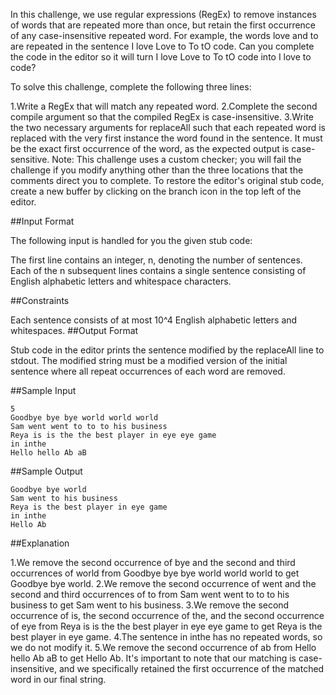 In this challenge, we use regular expressions (RegEx) to remove instances of words that are repeated more than once, but retain the first occurrence of any case-insensitive repeated word. For example, the words love and to are repeated in the sentence I love Love to To tO code. Can you complete the code in the editor so it will turn I love Love to To tO code into I love to code?

To solve this challenge, complete the following three lines:

1.Write a RegEx that will match any repeated word.
2.Complete the second compile argument so that the compiled RegEx is case-insensitive.
3.Write the two necessary arguments for replaceAll such that each repeated word is replaced with the very first instance the word found in the sentence. It must be the exact first occurrence of the word, as the expected output is case-sensitive.
Note: This challenge uses a custom checker; you will fail the challenge if you modify anything other than the three locations that the comments direct you to complete. To restore the editor's original stub code, create a new buffer by clicking on the branch icon in the top left of the editor.

##Input Format

The following input is handled for you the given stub code:

The first line contains an integer, n, denoting the number of sentences.
Each of the n subsequent lines contains a single sentence consisting of English alphabetic letters and whitespace characters.

##Constraints

Each sentence consists of at most 10^4 English alphabetic letters and whitespaces.
##Output Format

Stub code in the editor prints the sentence modified by the replaceAll line to stdout. The modified string must be a modified version of the initial sentence where all repeat occurrences of each word are removed.

##Sample Input
```
5
Goodbye bye bye world world world
Sam went went to to to his business
Reya is is the the best player in eye eye game
in inthe
Hello hello Ab aB
```
##Sample Output
```
Goodbye bye world
Sam went to his business
Reya is the best player in eye game
in inthe
Hello Ab
```
##Explanation

1.We remove the second occurrence of bye and the second and third occurrences of world from Goodbye bye bye world world world to get Goodbye bye world.
2.We remove the second occurrence of went and the second and third occurrences of to from Sam went went to to to his business to get Sam went to his business.
3.We remove the second occurrence of is, the second occurrence of the, and the second occurrence of eye from Reya is is the the best player in eye eye game to get Reya is the best player in eye game.
4.The sentence in inthe has no repeated words, so we do not modify it.
5.We remove the second occurrence of ab from Hello hello Ab aB to get Hello Ab. It's important to note that our matching is case-insensitive, and we specifically retained the first occurrence of the matched word in our final string.